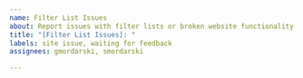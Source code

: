 ```yaml
---
name: Filter List Issues
about: Report issues with filter lists or broken website functionality.
title: "[Filter List Issues]: "
labels: site issue, waiting for feedback
assignees: gmordarski, smordarski

---
```



